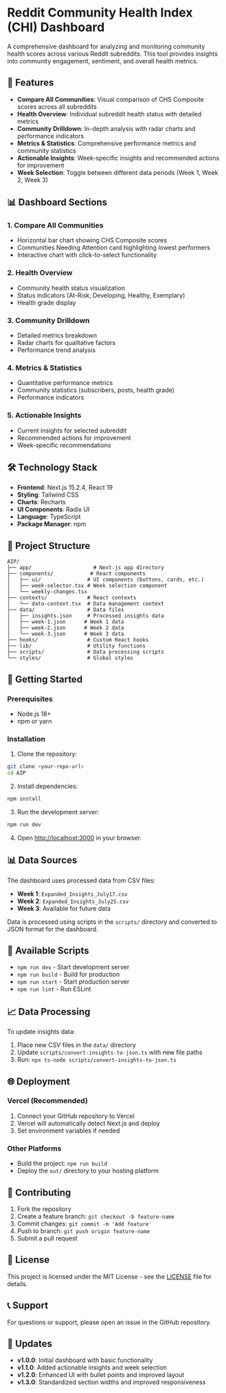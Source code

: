 # Reddit Community Health Index (CHI) Dashboard

A comprehensive dashboard for analyzing and monitoring community health scores across various Reddit subreddits. This tool provides insights into community engagement, sentiment, and overall health metrics.

## 🚀 Features

- **Compare All Communities**: Visual comparison of CHS Composite scores across all subreddits
- **Health Overview**: Individual subreddit health status with detailed metrics
- **Community Drilldown**: In-depth analysis with radar charts and performance indicators
- **Metrics & Statistics**: Comprehensive performance metrics and community statistics
- **Actionable Insights**: Week-specific insights and recommended actions for improvement
- **Week Selection**: Toggle between different data periods (Week 1, Week 2, Week 3)

## 📊 Dashboard Sections

### 1. Compare All Communities
- Horizontal bar chart showing CHS Composite scores
- Communities Needing Attention card highlighting lowest performers
- Interactive chart with click-to-select functionality

### 2. Health Overview
- Community health status visualization
- Status indicators (At-Risk, Developing, Healthy, Exemplary)
- Health grade display

### 3. Community Drilldown
- Detailed metrics breakdown
- Radar charts for qualitative factors
- Performance trend analysis

### 4. Metrics & Statistics
- Quantitative performance metrics
- Community statistics (subscribers, posts, health grade)
- Performance indicators

### 5. Actionable Insights
- Current insights for selected subreddit
- Recommended actions for improvement
- Week-specific recommendations

## 🛠️ Technology Stack

- **Frontend**: Next.js 15.2.4, React 19
- **Styling**: Tailwind CSS
- **Charts**: Recharts
- **UI Components**: Radix UI
- **Language**: TypeScript
- **Package Manager**: npm

## 📁 Project Structure

```
AIP/
├── app/                    # Next.js app directory
├── components/            # React components
│   ├── ui/               # UI components (buttons, cards, etc.)
│   ├── week-selector.tsx # Week selection component
│   └── weekly-changes.tsx
├── contexts/             # React contexts
│   └── data-context.tsx  # Data management context
├── data/                 # Data files
│   ├── insights.json     # Processed insights data
│   ├── week-1.json      # Week 1 data
│   ├── week-2.json      # Week 2 data
│   └── week-3.json      # Week 3 data
├── hooks/                # Custom React hooks
├── lib/                  # Utility functions
├── scripts/              # Data processing scripts
└── styles/               # Global styles
```

## 🚀 Getting Started

### Prerequisites

- Node.js 18+ 
- npm or yarn

### Installation

1. Clone the repository:
```bash
git clone <your-repo-url>
cd AIP
```

2. Install dependencies:
```bash
npm install
```

3. Run the development server:
```bash
npm run dev
```

4. Open [http://localhost:3000](http://localhost:3000) in your browser.

## 📊 Data Sources

The dashboard uses processed data from CSV files:
- **Week 1**: `Expanded_Insights_July17.csv`
- **Week 2**: `Expanded_Insights_July25.csv`
- **Week 3**: Available for future data

Data is processed using scripts in the `scripts/` directory and converted to JSON format for the dashboard.

## 🔧 Available Scripts

- `npm run dev` - Start development server
- `npm run build` - Build for production
- `npm run start` - Start production server
- `npm run lint` - Run ESLint

## 📈 Data Processing

To update insights data:

1. Place new CSV files in the `data/` directory
2. Update `scripts/convert-insights-to-json.ts` with new file paths
3. Run: `npx ts-node scripts/convert-insights-to-json.ts`

## 🌐 Deployment

### Vercel (Recommended)
1. Connect your GitHub repository to Vercel
2. Vercel will automatically detect Next.js and deploy
3. Set environment variables if needed

### Other Platforms
- Build the project: `npm run build`
- Deploy the `out/` directory to your hosting platform

## 🤝 Contributing

1. Fork the repository
2. Create a feature branch: `git checkout -b feature-name`
3. Commit changes: `git commit -m 'Add feature'`
4. Push to branch: `git push origin feature-name`
5. Submit a pull request

## 📝 License

This project is licensed under the MIT License - see the [LICENSE](LICENSE) file for details.

## 📞 Support

For questions or support, please open an issue in the GitHub repository.

## 🔄 Updates

- **v1.0.0**: Initial dashboard with basic functionality
- **v1.1.0**: Added actionable insights and week selection
- **v1.2.0**: Enhanced UI with bullet points and improved layout
- **v1.3.0**: Standardized section widths and improved responsiveness 